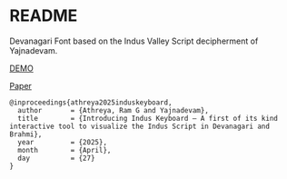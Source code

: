 # README

Devanagari Font based on the Indus Valley Script decipherment of Yajnadevam.

[DEMO](https://indusscript.net/keyboard)

[Paper](https://www.academia.edu/129058397/Introducing_Indus_Keyboard_A_first_of_its_kind_interactive_tool_to_visualize_the_Indus_Script_in_Devanagari_and_Brahmi)

```
@inproceedings{athreya2025induskeyboard,
  author       = {Athreya, Ram G and Yajnadevam},
  title        = {Introducing Indus Keyboard – A first of its kind interactive tool to visualize the Indus Script in Devanagari and Brahmi},
  year         = {2025},
  month        = {April},
  day          = {27}
}
```
